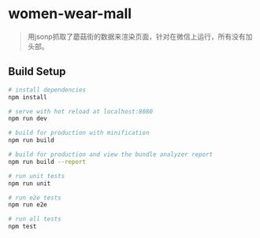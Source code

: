 # women-wear-mall

> 用jsonp抓取了蘑菇街的数据来渲染页面，针对在微信上运行，所有没有加头部。

## Build Setup

``` bash
# install dependencies
npm install

# serve with hot reload at localhost:8080
npm run dev

# build for production with minification
npm run build

# build for production and view the bundle analyzer report
npm run build --report

# run unit tests
npm run unit

# run e2e tests
npm run e2e

# run all tests
npm test
```
